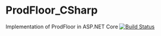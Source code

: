 # ProdFloor_CSharp
Implementation of ProdFloor in ASP.NET Core
[![Build Status](https://abrhm21.visualstudio.com/_apis/public/build/definitions/d8e321ad-8aef-4c46-921d-dadcebb79f96/1/badge)](https://abrhm21.visualstudio.com/ProdFloor/_build?definitionId=1)
